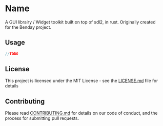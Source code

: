 # Name

A GUI librairy / Widget toolkit built on top of sdl2, in rust. Originally created for the Benday project.

## Usage

```rust
//TODO
```

## License
This project is licensed under the MIT License - see the [LICENSE.md](./docs/LICENSE.md) file for details

## Contributing
Please read [CONTRIBUTING.md](./docs/CONTRIBUTING.md) for details on our code of conduct, and the process for submitting pull requests.
